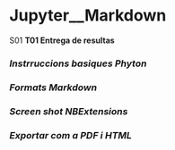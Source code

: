 # Jupyter__Markdown
S01 **T01 Entrega de resultas**
### *Instrruccions basiques Phyton*
### *Formats Markdown*
### *Screen shot NBExtensions*
### *Exportar com a PDF i HTML*
